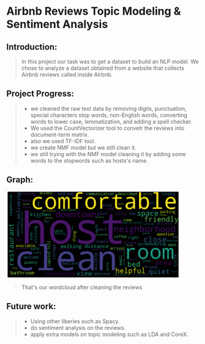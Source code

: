 # Airbnb Reviews Topic Modeling & Sentiment Analysis

## Introduction:

> In this project our task was to get a dataset to build an NLP model. We chose to analyze a dataset obtained from a website that collects Airbnb reviews called inside Airbnb.

## Project Progress:

> - we cleaned the raw text data by removing digits, punctuation, special characters stop words, non-English words, converting words to lower case, lemmatization, and adding a spell checker.
> - We used the CountVectorizer tool to convetr the reviews into document-term matrix.
> - also we used TF-IDF tool.
> - we create NMF model but we still clean it.
> - we still trying with the NMF model cleaning it by adding some words to the stopwords such as hosts's name.



## Graph:

<img width="450" alt="MVP" src="https://github.com/AbdulelahMaj/Airbnb_Reviews_NLP/blob/main/MVP.png">

> That's our wordcloud after cleaning the reviews 

## Future work:

>- Using other liberies such as Spacy.
>- do sentiment analysis on the reviews.
>- apply extra models on topic modeling such as LDA and CoreX.


